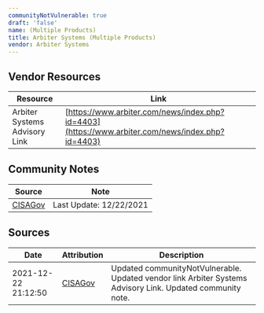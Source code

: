 ```yaml
---
communityNotVulnerable: true
draft: 'false'
name: (Multiple Products)
title: Arbiter Systems (Multiple Products)
vendor: Arbiter Systems
---
```


## Vendor Resources
| Resource | Link |
| --- | --- |
| Arbiter Systems Advisory Link | [https://www.arbiter.com/news/index.php?id=4403](https://www.arbiter.com/news/index.php?id=4403) |


## Community Notes
| Source | Note |
| --- | --- |
| [CISAGov](https://raw.githubusercontent.com/cisagov/log4j-affected-db/develop/README.md) | Last Update: 12/22/2021 |

## Sources
| Date | Attribution | Description |
| --- | --- | --- |
| 2021-12-22 21:12:50 | [CISAGov](https://raw.githubusercontent.com/cisagov/log4j-affected-db/develop/README.md) | Updated communityNotVulnerable. Updated vendor link Arbiter Systems Advisory Link. Updated community note.  |
